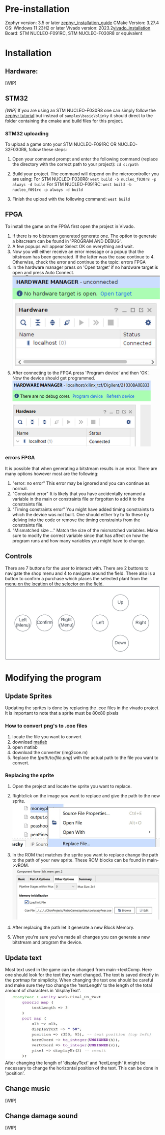 # Pre-installation

Zephyr version: 3.5 or later [zephyr_installation_guide](https://docs.zephyrproject.org/latest/develop/getting_started/index.html)
CMake Version: 3.27.4
OS: Windows 11 23H2 or later
Vivado version: 2023.2[vivado_installation](https://www.xilinx.com/support/download/index.html/content/xilinx/en/downloadNav/vivado-design-tools.html)
Board: STM NUCLEO-F091RC, STM NUCLEO-F030R8 or equivalent

# Installation

## Hardware:

[WIP]

## STM32

*[WIP]*
If you are using an STM NUCLEO-F030R8 one can simply follow the [zephyr tutorial](https://docs.zephyrproject.org/latest/develop/getting_started/index.html#build-the-blinky-sample) but instead of `samples\basic\blinky` it should direct to the folder containing the cmake and build files for this project.

### STM32 uploading

To upload a game onto your STM NUCLEO-F091RC OR NUCLEO-32F030R8, follow these steps:

1. Open your command prompt and enter the following command (replace the directory with the correct path to your project):
`cd c:/path`

2. Build your project. The command will depend on the microcontroller you are using:
For STM NUCLEO-F030R8:
`west build -b nucleo_f030r8 -p always -d build`
For STM NUCLEO-F091RC:
`west build -b nucleo_f091rc -p always -d build`

3. Finish the upload with the following command:
`west build`
   
## FPGA

To install the game on the FPGA first open the project in Vivado. 
1. If there is no bitstream generated generate one. The option to generate a bitscream can be found in 'PROGRAM AND DEBUG'. 
2. A few popups will appear Select OK on everything and wait.
3. Now you will either receive an error message or a popup that the bitstream has been generated. If the latter was the case continue to 4. Otherwise, check the error and continue to the topic: errors FPGA
4. In the hardware manager press on 'Open target' if no hardware target is open and press Auto Connect.
![Open Target](image.png)
5. After connecting to the FPGA press 'Program device' and then 'OK'. Now the device should get programmed.
![Program device](image-1.png)

### errors FPGA

It is possible that when generating a bitstream results in an error. There are many options however most are the following:
1. "error: no error" This error may be ignored and you can continue as normal.
2. "Constraint error" It is likely that you have accidentally renamed a variable in the main or constraints file or forgotten to add it to the constraints file.
3. "Timing constraints error" You might have added timing constraints to which the device was not built. One should either try to fix these by delving into the code or remove the timing constraints from the constraints file.
4. "Mismatched size ..." Match the size of the mismatched variables. Make sure to modify the correct variable since that has affect on how the program runs and how many variables you might have to change.

## Controls

There are 7 buttons for the user to interact with. There are 2 buttons to navigate the shop menu and 4 to navigate around the field. 
There also is a button to confirm a purchase which places the selected plant from the menu on the location of the selector on the field.
![overview controlls](<System Overview - Page 1.png>)

# Modifying the program

## Update Sprites

Updating the sprites is done by replacing the .coe files in the vivado project. 
It is important to note that a sprite must be 80x80 pixels

### How to convert png's to .coe files

1. locate the file you want to convert
2. download [matlab](https://www.mathworks.com/products/matlab.html)
3. open matlab
4. download the converter (img2coe.m)
5. Replace the *[path/to/file.png]* with the actual path to the file you want to convert.

### Replacing the sprite

1. Open the project and locate the sprite you want to replace.
2. Rightclick on the image you want to replace and give the path to the new sprite.
![replace file](<WhatsApp Image 2024-04-08 at 22.12.07.jpeg>)

3. In the ROM that matches the sprite you want to replace change the path to the path of your new sprite.
These ROM blocks can be found in main->vROM.
![load memory init coe](<WhatsApp Image 2024-04-08 at 22.13.58.jpeg>)

4. After replacing the path let it generate a new Block Memory.
5. When you're sure you've made all changes you can generate a new bitstream and program the device.

## Update text

Most text used in the game can be changed from main->textComp. Here one should look for the text they want changed.
The text is saved directly in the portmap for simplicity. When changing the text one should be careful and make sure they too change the 'textLength' to the length of the total amount of characters in 'displayText'. 
![portmap example](<WhatsApp Image 2024-04-08 at 22.41.08.jpeg>)
After changing the length of 'displayText' and 'textLength' it might be necessary to change the horizontal position of the text. This can be done in 'position'.

## Change music

<!--To change the music in the game one has to manually change the variables to 2 times their actual frequency.-->
[WIP]

## Change damage sound

[WIP]
